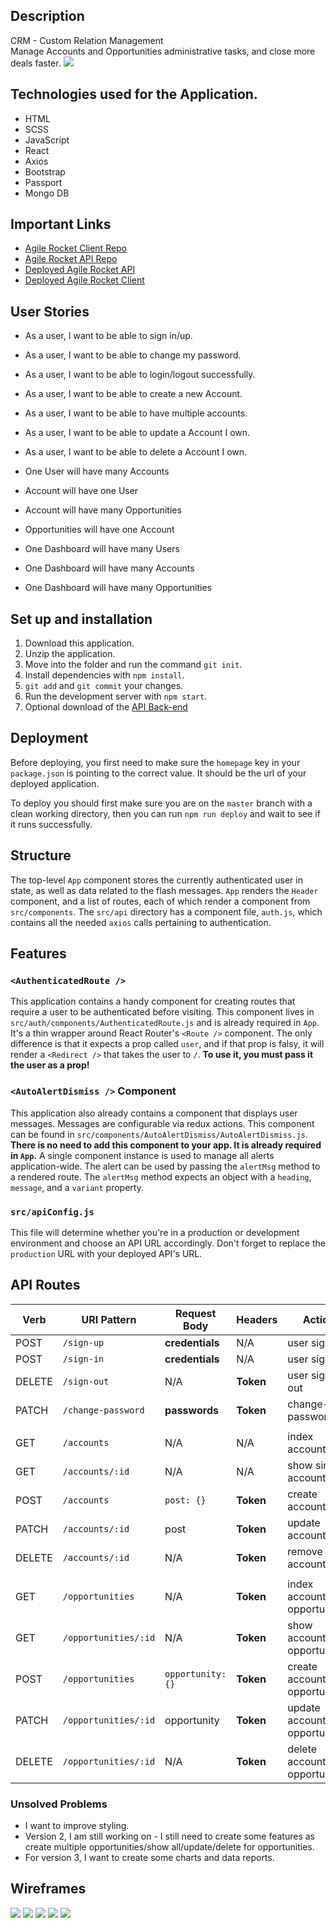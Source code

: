 ## Description
CRM - Custom Relation Management 
<br>
Manage Accounts and Opportunities administrative tasks, and close more deals faster.
![](https://i.imgur.com/F7NgqkO.png)
## Technologies used for the Application.
- HTML
- SCSS
- JavaScript
- React
- Axios
- Bootstrap
- Passport
- Mongo DB



## Important Links

- [Agile Rocket Client Repo](https://github.com/thiagobardini/agile-rocket-client)
- [Agile Rocket API Repo](https://github.com/thiagobardini/agile-rocket-api)
- [Deployed Agile Rocket API](https://mysterious-sierra-58663.herokuapp.com/)
- [Deployed Agile Rocket Client](https://thiagobardini.github.io/agile-rocket-client/#/)

## User Stories
- As a user, I want to be able to sign in/up.
- As a user, I want to be able to change my password.
- As a user, I want to be able to login/logout successfully.
- As a user, I want to be able to create a new Account.
- As a user, I want to be able to have multiple accounts.
- As a user, I want to be able to update a Account I own.
- As a user, I want to be able to delete a Account I own.

- One User will have many Accounts
- Account will have one User
- Account will have many Opportunities
- Opportunities will have one Account
- One Dashboard will have many Users
- One Dashboard will have many Accounts
- One Dashboard will have many Opportunities

## Set up and installation
1. Download this application.
2. Unzip the application.
3. Move into the folder and run the command `git init`.
4. Install dependencies with `npm install`.
5. `git add` and `git commit` your changes.
6. Run the development server with `npm start`.
7. Optional download of the  [API Back-end](https://github.com/thiagobardini/agile-rocket-api "API Back-end JobLogger")

## Deployment

Before deploying, you first need to make sure the  `homepage`  key in your  `package.json`  is pointing to the correct value. It should be the url of your deployed application.

To deploy you should first make sure you are on the  `master`  branch with a clean working directory, then you can run  `npm run deploy`  and wait to see if it runs successfully.

## Structure

The top-level  `App`  component stores the currently authenticated user in state, as well as data related to the flash messages.  `App`  renders the  `Header`  component, and a list of routes, each of which render a component from  `src/components`. The  `src/api`  directory has a component file,  `auth.js`, which contains all the needed  `axios`  calls pertaining to authentication.

## Features

### `<AuthenticatedRoute />`
This application contains a handy component for creating routes that require a
user to be authenticated before visiting. This component lives in
`src/auth/components/AuthenticatedRoute.js` and is already required in `App`.
It's a thin wrapper around React Router's `<Route />` component. The only
difference is that it expects a prop called `user`, and if that prop is falsy,
it will render a `<Redirect />` that takes the user to `/`. **To use
it, you must pass it the user as a prop!**

### `<AutoAlertDismiss />` Component

This application also already contains a component that displays user messages.
Messages are configurable via redux actions.  This component can be found in
`src/components/AutoAlertDismiss/AutoAlertDismiss.js`. **There is no need to add
this component to your app. It is already required in `App`.**  A single
component instance is used to manage all alerts application-wide. The alert can be used by passing the `alertMsg` method to a rendered route.  The `alertMsg` method expects an object with a `heading`, `message`, and a `variant` property.

### `src/apiConfig.js`

This file will determine whether you're in a production or development
environment and choose an API URL accordingly. Don't forget to replace the
`production` URL with your deployed API's URL.

## API Routes
| Verb   | URI Pattern        | Request Body      | Headers   | Action              |
|--------|--------------------|-------------------|-----------|---------------------|
| POST   | `/sign-up`         | **credentials**   | N/A       | user sign-up        |
| POST   | `/sign-in`         | **credentials**   | N/A       | user sign-in        |
| DELETE | `/sign-out`        | N/A               | **Token** | user sign-out       |
| PATCH  | `/change-password` | **passwords**     | **Token** | change-password     |
|        |                    |                   |           |                     |
| GET    | `/accounts`           | N/A               | N/A       | index accounts         |
| GET    | `/accounts/:id`       | N/A               | N/A       | show single account    |
| POST   | `/accounts`           | `post: {}`        | **Token** | create account         |
| PATCH  | `/accounts/:id`       | post              | **Token** | update account         |
| DELETE | `/accounts/:id`       | N/A               | **Token** | remove account         |
|        |                    |                   |           |                     |
| GET    | `/opportunities`        | N/A               | **Token** | index account opportunities |
| GET    | `/opportunities/:id`    | N/A               | **Token** | show account opportunity   |
| POST   | `/opportunities`        | `opportunity: {}`     | **Token** | create account opportunity |
| PATCH  | `/opportunities/:id`    | opportunity           | **Token** | update account opportunity |
| DELETE | `/opportunities/:id`    | N/A               | **Token** | delete account opportunity |

### Unsolved Problems
- I want to improve styling.
- Version 2, I am still working on - I still need to create some features as create multiple opportunities/show all/update/delete for opportunities.
- For version 3, I want to create some charts and data reports.


## Wireframes
![](https://i.imgur.com/7YSv902.png)
![](https://i.imgur.com/SfQ5aC1.png)
![](https://i.imgur.com/OjVbpjq.png)
![](https://i.imgur.com/o1rPn0T.png)
![](https://i.imgur.com/T2hMBFZ.png)
